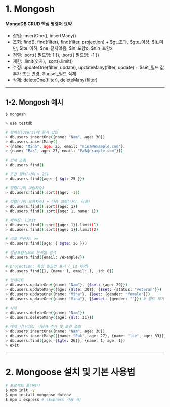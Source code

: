 # 1. Mongosh
#### MongoDB CRUD 핵심 명령어 요약
- 삽입: insertOne(), insertMany()
- 조회: find(), find(filter), find(filter, projection) + $gt_초과, $gte_이상, $lt_미만, $lte_이하, $ne_같지않음, $in_포함o, $nin_포함x
- 정렬: .sort({ 필드명: 1 }), .sort({ 필드명: -1 })
- 제한: .limit(숫자), .sort().limit()
- 수정: updateOne(filter, update), updateMany(filter, update) + $set_필드 값 추가 또는 변경, $unset_필드 삭제
- 삭제: deleteOne(filter), deleteMany(filter)

---
## 1-2. Mongosh 예시
```bash
$ mongosh

> use testdb

# 컬렉션(users)에 문서 삽입
> db.users.insertOne({name: "Nam", age: 30})
> db.users.insertMany([
> {name: "Mina", age: 25, email: "mina@example.com"},
> {name: "Pak", age: 27, email: "Pak@example.com"}])

# 전체 조회
> db.users.find()

# 조건 필터(나이 > 25)
> db.users.find({age: { $gt: 25 }})

# 정렬(나이 내림차순)
> db.users.find().sort({age: -1})

# 정렬(나이 오름차순) + 다중 정렬(나이, 이름)
> db.users.find().sort({age: 1})
> db.users.find().sort({age: 1, name: 1})

# 페이징: limit
> db.users.find().sort({age: 1}).limit(1)
> db.users.find().sort({age: 1}).limit(2)

# 비교 연산자: >=
> db.users.find({age: { $gte: 26 }})

# 정규표현식으로 문자열 검색
> db.users.find({email: /example/})

# projection: 특정 필드만 표시 (_id 제외)
> db.users.find({}, {name: 1, email: 1, _id: 0})

# 업데이트
> db.users.updateOne({name: "Nam"}, {$set: {age: 29}})
> db.users.updateMany({age: {$lte: 30}}, {$set: {status: "veteran"}})
> db.users.updateOne({name: "Mina"}, {$set: {gender: "female"}})
> db.users.updateOne({name: "Mina"}, {$unset: {gender: ""}}) # 필드 제거

# 삭제
> db.users.deleteOne({name: "Nam"})
> db.users.deleteMany({age: {$lt: 31}})

# 예제 시나리오: 사용자 추가 및 조건 조회
> db.users.insertOne({name: "Nam", age: 30})
> db.users.insertMany([{name: "Pak", age: 27}, {name: "lee", age: 33}])
> db.users.find({age: {$gte: 26}}, {name: 1, age: 1})
> exit
```

---

# 2. Mongoose 설치 및 기본 사용법
```bash
# 프로젝트 폴더에서
$ npm init -y
$ npm install mongoose dotenv
$ npm i express # (Express 사용 시)
```
